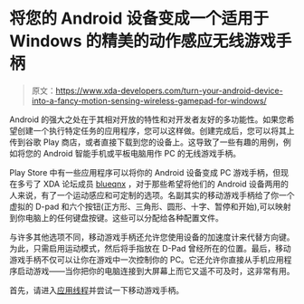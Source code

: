 # 将您的 Android 设备变成一个适用于 Windows 的精美的动作感应无线游戏手柄

> 原文：<https://www.xda-developers.com/turn-your-android-device-into-a-fancy-motion-sensing-wireless-gamepad-for-windows/>

Android 的强大之处在于其相对开放的特性和对开发者友好的多功能性。如果您希望创建一个执行特定任务的应用程序，您可以这样做。创建完成后，您可以将其上传到谷歌 Play 商店，或者直接下载到您的设备上。这导致了一些有趣的用例，例如将您的 Android 智能手机或平板电脑用作 PC 的无线游戏手柄。

Play Store 中有一些应用程序可以将你的 Android 设备变成 PC 游戏手柄，但现在多亏了 XDA 论坛成员 [blueqnx](http://forum.xda-developers.com/member.php?u=5618303) ，对于那些希望将他们的 Android 设备两用的人来说，有了一个运动感应和可定制的选项。名副其实的移动游戏手柄给了你一个虚拟的 D-pad 和六个按钮(正方形、三角形、圆形、十字、暂停和开始),可以映射到你电脑上的任何键盘按键。这些可以分配给各种配置文件。

与许多其他选项不同，移动游戏手柄还允许您使用设备的加速度计来代替方向键。为此，只需启用运动模式，然后将手指放在 D-Pad 曾经所在的位置。最后，移动游戏手柄不仅可以让你在游戏中一次控制你的 PC。它还允许你直接从手机应用程序启动游戏——当你把你的电脑连接到大屏幕上而它又遥不可及时，这非常有用。

首先，请进入[应用线程](http://forum.xda-developers.com/showthread.php?t=2732035)并尝试一下移动游戏手柄。